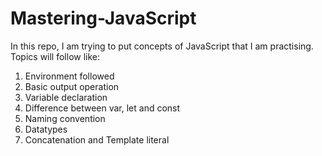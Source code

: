 # Mastering-JavaScript
In this repo, I am trying to put concepts of JavaScript that I am practising.
Topics will follow like:
1. Environment followed
2. Basic output operation
3. Variable declaration
4. Difference between var, let and const
5. Naming convention
6. Datatypes
7. Concatenation and Template literal
